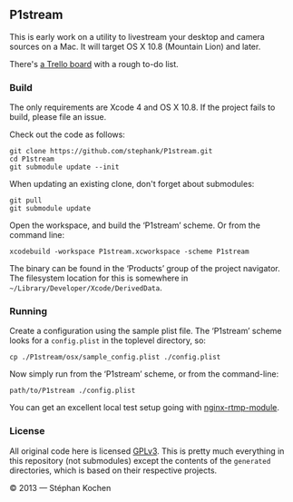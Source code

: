 ## P1stream

This is early work on a utility to livestream your desktop and camera sources
on a Mac. It will target OS X 10.8 (Mountain Lion) and later.

There's [a Trello board][todo] with a rough to-do list.

 [todo]: https://trello.com/b/mPsCUmiF/p1stream

### Build

The only requirements are Xcode 4 and OS X 10.8. If the project fails to
build, please file an issue.

Check out the code as follows:

    git clone https://github.com/stephank/P1stream.git
    cd P1stream
    git submodule update --init

When updating an existing clone, don't forget about submodules:

    git pull
    git submodule update

Open the workspace, and build the ‘P1stream’ scheme. Or from the command line:

    xcodebuild -workspace P1stream.xcworkspace -scheme P1stream

The binary can be found in the ‘Products’ group of the project navigator. The
filesystem location for this is somewhere in `~/Library/Developer/Xcode/DerivedData`.

### Running

Create a configuration using the sample plist file. The ‘P1stream’ scheme
looks for a `config.plist` in the toplevel directory, so:

    cp ./P1stream/osx/sample_config.plist ./config.plist

Now simply run from the ‘P1stream’ scheme, or from the command-line:

    path/to/P1stream ./config.plist

You can get an excellent local test setup going with [nginx-rtmp-module].

 [nginx-rtmp-module]: https://github.com/arut/nginx-rtmp-module

### License

All original code here is licensed [GPLv3](LICENSE). This is pretty much
everything in this repository (not submodules) except the contents of the
`generated` directories, which is based on their respective projects.

© 2013 — Stéphan Kochen
